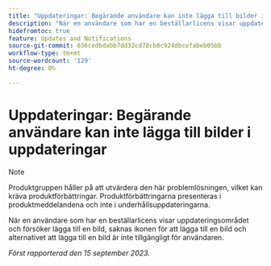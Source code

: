 ```yaml
---
title: "Uppdateringar: Begärande användare kan inte lägga till bilder i uppdateringar"
description: "När en användare som har en beställarlicens visar uppdateringsområdet och försöker lägga till en bild, saknas ikonen för att lägga till en bild och alternativet att lägga till en bild är inte tillgängligt för användaren."
hidefromtoc: true
feature: Updates and Notifications
source-git-commit: 036cedbdabb7dd32cd78cb0c924dbcefabeb05bb
workflow-type: tm+mt
source-wordcount: '129'
ht-degree: 0%

---
```



# Uppdateringar: Begärande användare kan inte lägga till bilder i uppdateringar

>[!NOTE]
>
>Produktgruppen håller på att utvärdera den här problemlösningen, vilket kan kräva produktförbättringar. Produktförbättringarna presenteras i produktmeddelandena och inte i underhållsuppdateringarna.

När en användare som har en beställarlicens visar uppdateringsområdet och försöker lägga till en bild, saknas ikonen för att lägga till en bild och alternativet att lägga till en bild är inte tillgängligt för användaren.

_Först rapporterad den 15 september 2023._
